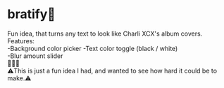 # bratify💚
 Fun idea, that turns any text to look like Charli XCX's album covers.   
 Features:  
   -Background color picker
   -Text color toggle (black / white)  
   -Blur amount slider  
💚💚💚  
⚠️This is just a fun idea I had, and wanted to see how hard it could be to make.⚠️  
